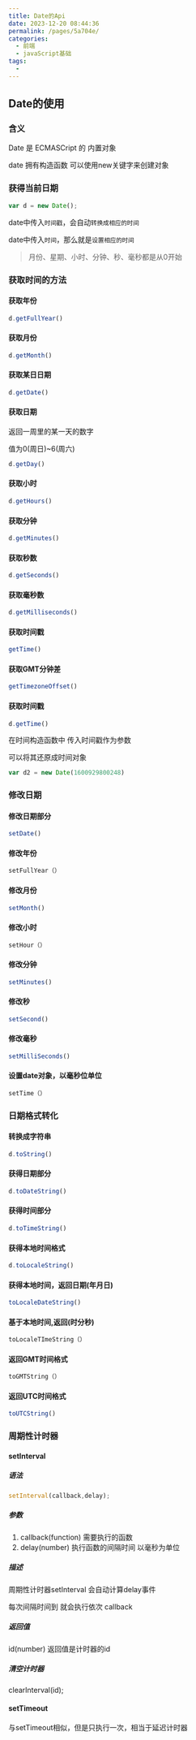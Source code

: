 ```yaml
---
title: Date的Api
date: 2023-12-20 08:44:36
permalink: /pages/5a704e/
categories:
  - 前端
  - javaScript基础
tags:
  - 
---
```

## Date的使用

### 含义

Date 是 ECMASCript 的 内置对象

date 拥有构造函数  可以使用new关键字来创建对象

### 获得当前日期

```js
var d = new Date();
```

date中传入`时间戳`，会自动`转换成相应的时间`

date中传入`时间`，那么就是`设置相应的时间`

> 月份、星期、小时、分钟、秒、毫秒都是从0开始

### 获取时间的方法

#### 获取年份

```js
d.getFullYear()
```

#### 获取月份

```js
d.getMonth()
```

#### 获取某日日期

```js
d.getDate()
```

#### 获取日期

返回一周里的某一天的数字

值为0(周日)~6(周六)

```js
d.getDay()
```

#### 获取小时

```js
d.getHours()
```

#### 获取分钟

```js
d.getMinutes()
```

#### 获取秒数

```js
d.getSeconds()
```

#### 获取毫秒数

```js
d.getMilliseconds()
```

#### 获取时间戳

```js
getTime()
```

#### 获取GMT分钟差

```js
getTimezoneOffset()
```

#### 获取时间戳

```js
d.getTime()
```

在时间构造函数中 传入时间戳作为参数

 可以将其还原成时间对象

```js
var d2 = new Date(1600929800248)
```

### 修改日期

#### 修改日期部分

```js
setDate()
```

#### 修改年份

```js
setFullYear（）
```

#### 修改月份

```js
setMonth()
```

#### 修改小时

```js
setHour（）
```

#### 修改分钟

```js
setMinutes()
```

#### 修改秒

```js
setSecond()
```

#### 修改毫秒

```js
setMilliSeconds()
```

#### 设置date对象，以毫秒位单位

```js
setTime（）
```

### 日期格式转化

#### 转换成字符串

```js
d.toString()
```

#### 获得日期部分

```js
d.toDateString()
```

#### 获得时间部分

```js
d.toTimeString()
```

#### 获得本地时间格式

```js
d.toLocaleString()
```

#### 获得本地时间，返回日期(年月日)

```js
toLocaleDateString()
```

#### 基于本地时间,返回(时分秒)

```js
toLocaleTImeString（）
```

#### 返回GMT时间格式

```js
toGMTString（）
```

#### 返回UTC时间格式

```js
toUTCString()
```

### 周期性计时器

#### setInterval

##### 语法

```js
setInterval(callback,delay);
```

##### 参数

1. callback(function) 需要执行的函数
2. delay(number)  执行函数的间隔时间 以毫秒为单位

##### 描述

周期性计时器setInterval 会自动计算delay事件

每次间隔时间到 就会执行依次 callback

##### 返回值

id(number) 返回值是计时器的id

##### 清空计时器

clearInterval(id);

#### setTimeout

与setTimeout相似，但是只执行一次，相当于延迟计时器


